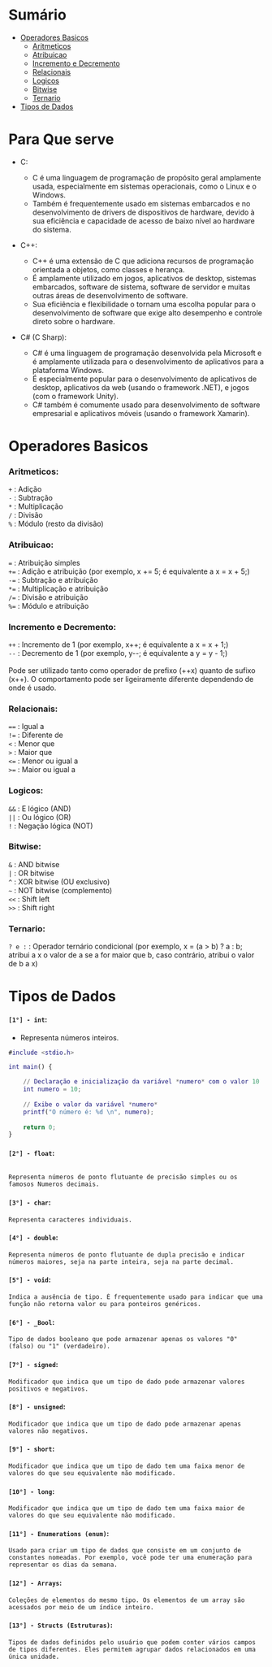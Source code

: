 # Sumário <!--Sumário -->


- [Operadores Basicos](#operadores-basicos)
  - [Aritmeticos](#aritmeticos)
  - [Atribuicao](#atribuicao)
  - [Incremento e Decremento](#incremento-e-decremento)
  - [Relacionais](#relacionais)
  - [Logicos](#logicos)
  - [Bitwise](#bitwise)
  - [Ternario](#ternario)
- [Tipos de Dados](#tipos-de-dados)

# Para Que serve <!--Importancia-->

- C:

  - C é uma linguagem de programação de propósito geral amplamente usada, especialmente em sistemas operacionais, como o Linux e o Windows.
  - Também é frequentemente usado em sistemas embarcados e no desenvolvimento de drivers de dispositivos de hardware, devido à sua eficiência e capacidade de acesso de baixo nível ao hardware do sistema.

- C++:

  - C++ é uma extensão de C que adiciona recursos de programação orientada a objetos, como classes e herança.
  - É amplamente utilizado em jogos, aplicativos de desktop, sistemas embarcados, software de sistema, software de servidor e muitas outras áreas de desenvolvimento de software.
  - Sua eficiência e flexibilidade o tornam uma escolha popular para o desenvolvimento de software que exige alto desempenho e controle direto sobre o hardware.

- C# (C Sharp):

  - C# é uma linguagem de programação desenvolvida pela Microsoft e é amplamente utilizada para o desenvolvimento de aplicativos para a plataforma Windows.
  - É especialmente popular para o desenvolvimento de aplicativos de desktop, aplicativos da web (usando o framework .NET), e jogos (com o framework Unity).
  - C# também é comumente usado para desenvolvimento de software empresarial e aplicativos móveis (usando o framework Xamarin).

# Operadores Basicos

### Aritmeticos:

`+` : Adição<br>
`-` : Subtração<br>
`*` : Multiplicação<br>
`/` : Divisão<br>
`%` : Módulo (resto da divisão)

### Atribuicao:

`=` : Atribuição simples<br>
`+=` : Adição e atribuição (por exemplo, x += 5; é equivalente a x = x + 5;)<br>
`-=` : Subtração e atribuição<br>
`*=` : Multiplicação e atribuição<br>
`/=` : Divisão e atribuição<br>
`%=` : Módulo e atribuição

### Incremento e Decremento:

`++` : Incremento de 1 (por exemplo, x++; é equivalente a x = x + 1;)<br>
`--` : Decremento de 1 (por exemplo, y--; é equivalente a y = y - 1;)<br><br>
Pode ser utilizado tanto como operador de prefixo (++x) quanto de sufixo (x++). O comportamento pode ser ligeiramente diferente dependendo de onde é usado.

### Relacionais:

`==` : Igual a<br>
`!=` : Diferente de<br>
`<` : Menor que<br>
`>` : Maior que<br>
`<=` : Menor ou igual a<br>
`>=` : Maior ou igual a

### Logicos:

`&&` : E lógico (AND)<br>
`||` : Ou lógico (OR)<br>
`!` : Negação lógica (NOT)

### Bitwise:

`&` : AND bitwise<br>
`|` : OR bitwise<br>
`^` : XOR bitwise (OU exclusivo)<br>
`~` : NOT bitwise (complemento)<br>
`<<` : Shift left<br>
`>>` : Shift right

### Ternario:

`? e :` : Operador ternário condicional (por exemplo, x = (a > b) ? a : b; atribui a x o valor de a se a for maior que b, caso contrário, atribui o valor de b a x)

# Tipos de Dados

#### `[1°] - int`:
- Representa números inteiros.


```m
#include <stdio.h> 

int main() {

    // Declaração e inicialização da variável *numero* com o valor 10
    int numero = 10;
    
    // Exibe o valor da variável *numero*
    printf("O número é: %d \n", numero);
    
    return 0;
}
```

#### `[2°] - float`:

```

Representa números de ponto flutuante de precisão simples ou os famosos Numeros decimais.
```

#### `[3°] - char`:

```
Representa caracteres individuais.
```

#### `[4°] - double`:

```
Representa números de ponto flutuante de dupla precisão e indicar números maiores, seja na parte inteira, seja na parte decimal.
```

#### `[5°] - void`:

```
Indica a ausência de tipo. É frequentemente usado para indicar que uma função não retorna valor ou para ponteiros genéricos.
```

#### `[6°] - _Bool`:

```
Tipo de dados booleano que pode armazenar apenas os valores "0" (falso) ou "1" (verdadeiro).
```

#### `[7°] - signed`:

```
Modificador que indica que um tipo de dado pode armazenar valores positivos e negativos.
```

#### `[8°] - unsigned`:

```
Modificador que indica que um tipo de dado pode armazenar apenas valores não negativos.
```

#### `[9°] - short`:

```
Modificador que indica que um tipo de dado tem uma faixa menor de valores do que seu equivalente não modificado.
```

#### `[10°] - long`:

```
Modificador que indica que um tipo de dado tem uma faixa maior de valores do que seu equivalente não modificado.
```

#### `[11°] - Enumerations (enum)`:

```
Usado para criar um tipo de dados que consiste em um conjunto de constantes nomeadas. Por exemplo, você pode ter uma enumeração para representar os dias da semana.
```

#### `[12°] - Arrays`:

```
Coleções de elementos do mesmo tipo. Os elementos de um array são acessados por meio de um índice inteiro.
```

#### `[13°] - Structs (Estruturas)`:

```
Tipos de dados definidos pelo usuário que podem conter vários campos de tipos diferentes. Eles permitem agrupar dados relacionados em uma única unidade.
```
